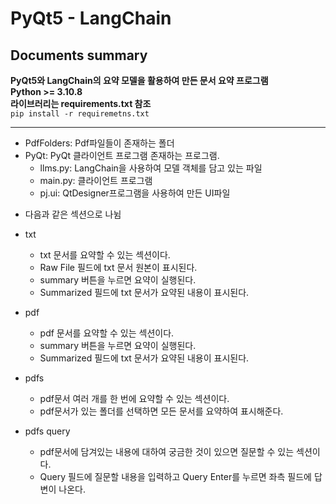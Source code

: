 # PyQt5 - LangChain
## Documents summary

**PyQt5와 LangChain의 요약 모델을 활용하여 만든 문서 요약 프로그램** <br/>
**Python >= 3.10.8** <br/>
**라이브러리는 requirements.txt 참조**<br/>
`pip install -r requiremetns.txt`

<hr/>

* PdfFolders: Pdf파일들이 존재하는 폴더
* PyQt: PyQt 클라이언트 프로그램 존재하는 프로그램.
  - llms.py: LangChain을 사용하여 모델 객체를 담고 있는 파일
  - main.py: 클라이언트 프로그램
  - pj.ui: QtDesigner프로그램을 사용하여 만든 UI파일

- 다음과 같은 섹션으로 나뉨
* txt
  - txt 문서를 요약할 수 있는 섹션이다.
  - Raw File 필드에 txt 문서 원본이 표시된다.
  - summary 버튼을 누르면 요약이 실행된다.
  - Summarized 필드에 txt 문서가 요약된 내용이 표시된다.

* pdf
  - pdf 문서를 요약할 수 있는 섹션이다.
  - summary 버튼을 누르면 요약이 실행된다.
  - Summarized 필드에 txt 문서가 요약된 내용이 표시된다.
* pdfs
  - pdf문서 여러 개를 한 번에 요약할 수 있는 섹션이다.
  - pdf문서가 있는 폴더를 선택하면 모든 문서를 요약하여 표시해준다.
* pdfs query
  - pdf문서에 담겨있는 내용에 대하여 궁금한 것이 있으면 질문할 수 있는 섹션이다.
  - Query 필드에 질문할 내용을 입력하고 Query Enter를 누르면 좌측 필드에 답변이 나온다.